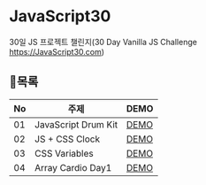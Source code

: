# JavaScript30

30일 JS 프로젝트 챌린지(30 Day Vanilla JS Challenge https://JavaScript30.com)

## 📃목록

| No  | 주제                | DEMO                                                                             |
| --- | ------------------- | -------------------------------------------------------------------------------- |
| 01  | JavaScript Drum Kit | [DEMO](https://sewonkimm.github.io/JavaScript30/01-JavaScriptDrumKit/index.html) |
| 02  | JS + CSS Clock      | [DEMO](https://sewonkimm.github.io/JavaScript30/02-JSandCSSClock/index.html)     |
| 03  | CSS Variables       | [DEMO](https://sewonkimm.github.io/JavaScript30/03-CSSVariables/index.html)      |
| 04  | Array Cardio Day1   | [DEMO](https://sewonkimm.github.io/JavaScript30/04-ArrayCardioDay1/index.html)   |
